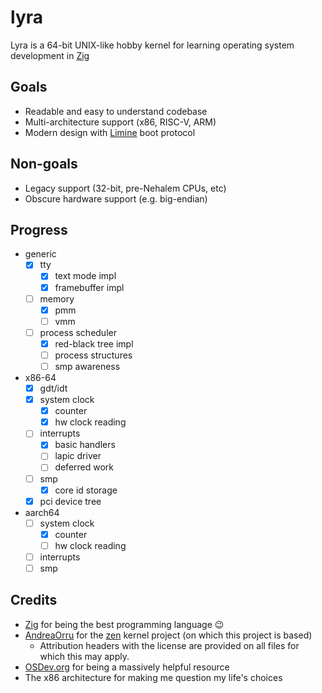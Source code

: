 # lyra

Lyra is a 64-bit UNIX-like hobby kernel for learning operating system development in [Zig](https://ziglang.org/)

## Goals

- Readable and easy to understand codebase
- Multi-architecture support (x86, RISC-V, ARM)
- Modern design with [Limine](https://github.com/limine-bootloader/limine) boot protocol

## Non-goals

- Legacy support (32-bit, pre-Nehalem CPUs, etc)
- Obscure hardware support (e.g. big-endian)

## Progress

- generic
  - [x] tty
    - [x] text mode impl
    - [x] framebuffer impl
  - [ ] memory
    - [x] pmm
    - [ ] vmm
  - [ ] process scheduler
    - [x] red-black tree impl
    - [ ] process structures
    - [ ] smp awareness
- x86-64
  - [x] gdt/idt
  - [x] system clock
    - [x] counter
    - [x] hw clock reading
  - [ ] interrupts
    - [x] basic handlers
    - [ ] lapic driver
    - [ ] deferred work
  - [ ] smp
    - [x] core id storage
  - [x] pci device tree
- aarch64
  - [ ] system clock
    - [x] counter
    - [ ] hw clock reading
  - [ ] interrupts
  - [ ] smp

## Credits

- [Zig](https://ziglang.org/) for being the best programming language 😉
- [AndreaOrru](https://github.com/AndreaOrru) for the [zen](https://github.com/AndreaOrru/zen/tree/reboot) kernel project (on which this project is based)
  - Attribution headers with the license are provided on all files for which this may apply.
- [OSDev.org](https://wiki.osdev.org/) for being a massively helpful resource
- The x86 architecture for making me question my life's choices
